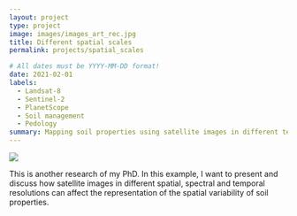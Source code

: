 ```yaml
---
layout: project
type: project
image: images/images_art_rec.jpg
title: Different spatial scales
permalink: projects/spatial_scales

# All dates must be YYYY-MM-DD format!
date: 2021-02-01
labels:
  - Landsat-8
  - Sentinel-2
  - PlanetScope
  - Soil management
  - Pedology
summary: Mapping soil properties using satellite images in different temporal, spatial and spectral resolution.
---
```


<img class="ui image" src="{{ site.baseurl }}/images/images_art.jpg">

This is another research of my PhD. In this example, I want to present and discuss how satellite images in different spatial, spectral and temporal resolutions can affect the representation of the spatial variability of soil properties.
